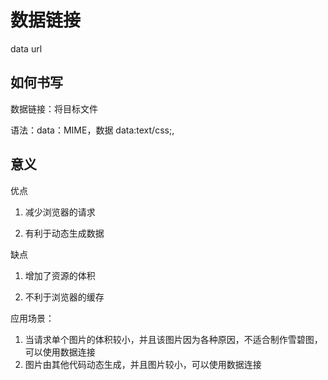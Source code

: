 # 数据链接

data url

## 如何书写

数据链接：将目标文件

语法：data：MIME，数据
    data:text/css;,

## 意义
优点
1. 减少浏览器的请求

2. 有利于动态生成数据

缺点
1. 增加了资源的体积

2. 不利于浏览器的缓存

应用场景： 
1. 当请求单个图片的体积较小，并且该图片因为各种原因，不适合制作雪碧图，可以使用数据连接
2. 图片由其他代码动态生成，并且图片较小，可以使用数据连接